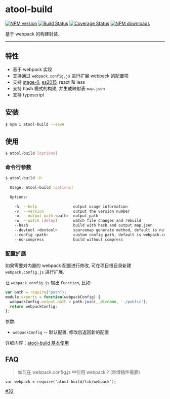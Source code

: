 # atool-build

[![NPM version](https://img.shields.io/npm/v/atool-build.svg?style=flat)](https://npmjs.org/package/atool-build)
[![Build Status](https://img.shields.io/travis/ant-tool/atool-build.svg?style=flat)](https://travis-ci.org/ant-tool/atool-build)
[![Coverage Status](https://img.shields.io/coveralls/ant-tool/atool-build.svg?style=flat)](https://coveralls.io/r/ant-tool/atool-build)
[![NPM downloads](http://img.shields.io/npm/dm/atool-build.svg?style=flat)](https://npmjs.org/package/atool-build)

基于 webpack 的构建封装.

----

## 特性

- 基于 webpack 实现
- 支持通过 `webpack.config.js` 进行扩展 webpack 的配置项
- 支持 [stage-0](https://babeljs.io/docs/plugins/preset-stage-0), [es2015](https://babeljs.io/docs/plugins/preset-es2015), react 和 less
- 支持 hash 模式的构建, 并生成映射表 `map.json`  
- 支持 typescript

## 安装

```bash
$ npm i atool-build --save
```

## 使用

```bash
$ atool-build [options]
```

### 命令行参数

```bash
$ atool-build -h
  
  Usage: atool-build [options]
  
  Options:
  
    -h, --help                output usage information
    -v, --version             output the version number
    -o, --output-path <path>  output path
    -w, --watch [delay]       watch file changes and rebuild
    --hash                    build with hash and output map.json
    --devtool <devtool>       sourcemap generate method, default is null
    --config <path>           custom config path, default is webpack.config.js
    --no-compress             build without compress 
```

### 配置扩展

如果需要对内置的 webpack 配置进行修改, 可在项目根目录新建 `webpack.config.js` 进行扩展.


让 `webpack.config.js` 输出 `Function`, 比如:

```javascript
var path = require("path");
module.exports = function(webpackConfig) {
  webpackConfig.output.path = path.join(__dirname, './public');
  return webpackConfig;
};
```

参数:

- `webpackConfig` -- 默认配置, 修改后返回新的配置


详细内容：[atool-build 基本使用](http://ant-tool.github.io/atool-build.html)


## FAQ

> 如何在 webpack.config.js 中引用 webpack ? (新增插件需要) 

`var webpack = require('atool-build/lib/webpack');`

[#32](https://github.com/ant-tool/atool-build/issues/32)
